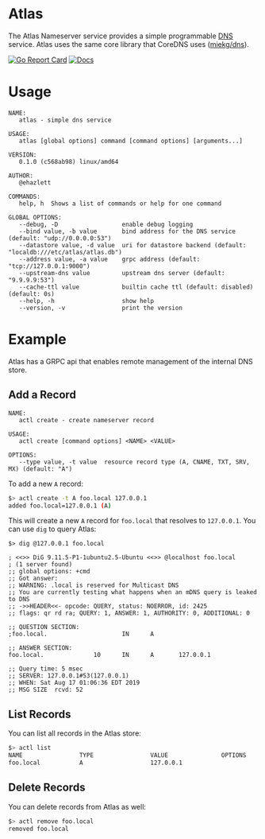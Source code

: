 # Atlas

The Atlas Nameserver service provides a simple programmable [DNS](https://www.cloudflare.com/learning/dns/what-is-dns/) service.
Atlas uses the same core library that CoreDNS uses ([miekg/dns](https://github.com/miekg/dns)).

[![Go Report Card](https://goreportcard.com/badge/github.com/ehazlett/atlas)](https://goreportcard.com/report/github.com/ehazlett/atlas) [![Docs](https://godoc.org/github.com/ehazlett/atlas?status.svg)](http://godoc.org/github.com/ehazlett/atlas)

# Usage

```
NAME:
   atlas - simple dns service

USAGE:
   atlas [global options] command [command options] [arguments...]

VERSION:
   0.1.0 (c568ab98) linux/amd64

AUTHOR:
   @ehazlett

COMMANDS:
   help, h  Shows a list of commands or help for one command

GLOBAL OPTIONS:
   --debug, -D                  enable debug logging
   --bind value, -b value       bind address for the DNS service (default: "udp://0.0.0.0:53")
   --datastore value, -d value  uri for datastore backend (default: "localdb:///etc/atlas/atlas.db")
   --address value, -a value    grpc address (default: "tcp://127.0.0.1:9000")
   --upstream-dns value         upstream dns server (default: "9.9.9.9:53")
   --cache-ttl value            builtin cache ttl (default: disabled) (default: 0s)
   --help, -h                   show help
   --version, -v                print the version
```

# Example

Atlas has a GRPC api that enables remote management of the internal DNS store.

## Add a Record

```
NAME:
   actl create - create nameserver record

USAGE:
   actl create [command options] <NAME> <VALUE>

OPTIONS:
   --type value, -t value  resource record type (A, CNAME, TXT, SRV, MX) (default: "A")
```

To add a new `A` record:

```bash
$> actl create -t A foo.local 127.0.0.1
added foo.local=127.0.0.1 (A)
```

This will create a new `A` record for `foo.local` that resolves to `127.0.0.1`.  You
can use `dig` to query Atlas:

```
$> dig @127.0.0.1 foo.local

; <<>> DiG 9.11.5-P1-1ubuntu2.5-Ubuntu <<>> @localhost foo.local
; (1 server found)
;; global options: +cmd
;; Got answer:
;; WARNING: .local is reserved for Multicast DNS
;; You are currently testing what happens when an mDNS query is leaked to DNS
;; ->>HEADER<<- opcode: QUERY, status: NOERROR, id: 2425
;; flags: qr rd ra; QUERY: 1, ANSWER: 1, AUTHORITY: 0, ADDITIONAL: 0

;; QUESTION SECTION:
;foo.local.                     IN      A

;; ANSWER SECTION:
foo.local.              10      IN      A       127.0.0.1

;; Query time: 5 msec
;; SERVER: 127.0.0.1#53(127.0.0.1)
;; WHEN: Sat Aug 17 01:06:36 EDT 2019
;; MSG SIZE  rcvd: 52

```

## List Records

You can list all records in the Atlas store:

```bash
$> actl list
NAME                TYPE                VALUE               OPTIONS
foo.local           A                   127.0.0.1
```

## Delete Records

You can delete records from Atlas as well:

```bash
$> actl remove foo.local
removed foo.local
```

